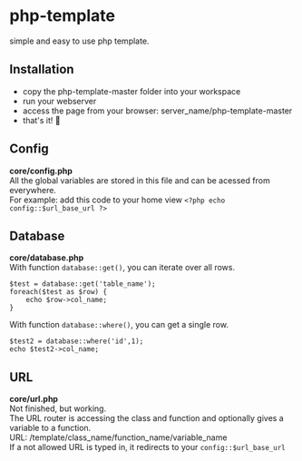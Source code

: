 # php-template
simple and easy to use php template.

## Installation
* copy the php-template-master folder into your workspace
* run your webserver
* access the page from your browser: server_name/php-template-master
* that's it! :rofl:

## Config
**core/config.php**<br />
All the global variables are stored in this file and can be acessed from everywhere.<br />
For example: add this code to your home view `<?php echo config::$url_base_url ?>`


## Database
**core/database.php**<br />
With function `database::get()`, you can iterate over all rows.

    $test = database::get('table_name');
    foreach($test as $row) {
        echo $row->col_name;
    }
    
With function `database::where()`, you can get a single row.

    $test2 = database::where('id',1); 
    echo $test2->col_name;

## URL
**core/url.php**<br />
Not finished, but working.<br />
The URL router is accessing the class and function and optionally gives a variable to a function.<br />
URL: /template/class_name/function_name/variable_name<br />
If a not allowed URL is typed in, it redirects to your `config::$url_base_url`<br />